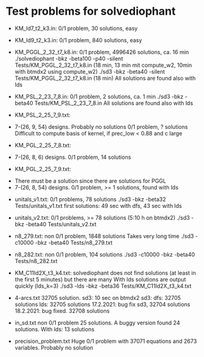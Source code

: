 # Test problems for solvediophant

* KM_Id7_t2_k3.in:
0/1 problem, 30 solutions, easy

* KM_Id9_t2_k3.in:
0/1 problem, 840 solutions, easy
    
* KM_PGGL_2_32_t7_k8.in:
0/1 problem, 4996426 solutions, ca. 16 min
./solvediophant -bkz -beta100 -p40 -silent Tests/KM_PGGL_2_32_t7_k8.in (18 min, 13 min mit compute_w2, 10min with btmdx2 using compute_w2)
./sd3 -bkz -beta40 -silent Tests/KM_PGGL_2_32_t7_k8.in (18 min)
All solutions are found also with lds

* KM_PSL_2_23_7_8.in:
0/1 problem, 2 solutions, ca. 1 min
./sd3 -bkz -beta40 Tests/KM_PSL_2_23_7_8.in
All solutions are found also with lds

* KM_PSL_2_25_7_9.txt:
- 7-(26, 9, 54) designs. Probably no solutions
0/1 problem, ? solutions
Difficult to compute basis of kernel, if prec_low < 0.88 and c large

* KM_PGL_2_25_7_8.txt:
- 7-(26, 8, 6) designs.
0/1 problem, 14 solutions

* KM_PGL_2_25_7_9.txt:
- There must be a solution since there are solutions for PGGL
- 7-(26, 8, 54) designs.
0/1 problem, >= 1 solutions, found with lds

* unitals_v1.txt:
0/1 problems, 78 solutions
./sd3 -bkz -beta32 Tests/unitals_v1.txt
first solutions: 49 sec with dfs, 43 sec with lds

* unitals_v2.txt:
0/1 problems, >= 78 solutions (5:10 h on btmdx2)
./sd3 -bkz -beta40 Tests/unitals_v2.txt

* n8_279.txt:
non 0/1 problem, 1848 solutions
Takes very long time
./sd3 -c10000 -bkz -beta40 Tests/n8_279.txt

* n8_282.txt:
non 0/1 problem, 104 solutions
./sd3 -c10000 -bkz -beta40 Tests/n8_282.txt

* KM_C11Id2X_t3_k4.txt:
solvediophant does not find solutions (at least in the first 5 minutes)
but there are many
With lds solutions are output quickly (lds_k=3)
./sd3 -lds -bkz -beta36 Tests/KM_C11Id2X_t3_k4.txt

* 4-arcs.txt
32705 solution. sd3: 10 sec on btmdx2
sd3:
    dfs: 32705 solutions
    lds: 32705 solutions
    17.2.2021: bug fix sd3, 32704 solutions
    18.2.2021: bug fixed. 32708 solutions

* in_sd.txt
non 0/1 problem 25 solutions.
A buggy version found 24 solutions.
With lds: 13 solutions

- precision_problem.txt
Huge 0/1 problem with 37071 equations and 2673 variables.
Probably no solution
